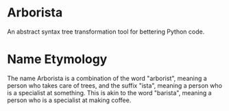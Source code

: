 # Arborista

An abstract syntax tree transformation tool for bettering Python code.

# Name Etymology

The name Arborista is a combination of the word "arborist", meaning a person who takes care of
trees, and the suffix "ista", meaning a person who is a specialist at something. This is akin to the
word "barista", meaning a person who is a specialist at making coffee.

